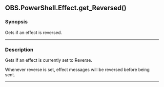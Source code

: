 OBS.PowerShell.Effect.get_Reversed()
------------------------------------

### Synopsis
Gets if an effect is reversed.

---

### Description

Gets if an effect is currently set to Reverse.

Whenever reverse is set, effect messages will be reversed before being sent.

---
